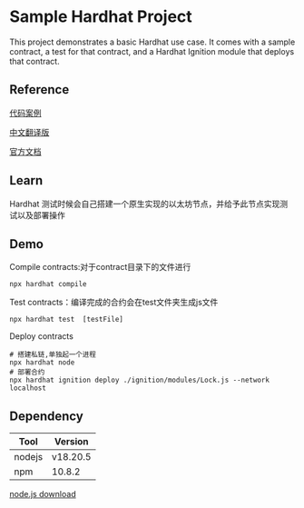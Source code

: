 # Sample Hardhat Project

This project demonstrates a basic Hardhat use case. It comes with a sample contract, a test for that contract, and a Hardhat Ignition module that deploys that contract.


## Reference

[代码案例](https://github.com/LazyDreamingDog/oracleDemo/tree/main/contracts)

[中文翻译版](https://learnblockchain.cn/docs/hardhat/getting-started/)

[官方文档](https://hardhat.org/hardhat-runner/docs/getting-started)

## Learn 
Hardhat 测试时候会自己搭建一个原生实现的以太坊节点，并给予此节点实现测试以及部署操作

## Demo

Compile contracts:对于contract目录下的文件进行

```shell
npx hardhat compile 
```

Test contracts：编译完成的合约会在test文件夹生成js文件

```shell
npx hardhat test  [testFile]
```

Deploy contracts

```shell
# 搭建私链,单独起一个进程
npx hardhat node
# 部署合约
npx hardhat ignition deploy ./ignition/modules/Lock.js --network localhost 
```

## Dependency

| Tool    | Version |
| - | - |
| nodejs  | v18.20.5  |
| npm  | 10.8.2   |

[node.js download](https://nodejs.org/en/download)